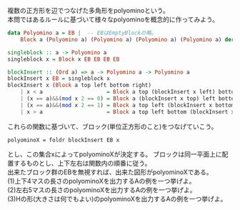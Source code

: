 複数の正方形を辺でつなげた多角形をpolyominoという。  
本問ではあるルールに基づいて様々なpolyominoを概念的に作ってみよう。  
```haskell
data Polyomino a = EB |  -- EBはEmptyBlockの略。
	Block a (Polyomino a) (Polyomino a) (Polyomino a) (Polyomino a) deriving (Eq,Show,Read,Ord)
```
```haskell
singleblock :: a -> Polyomino a
singleblock x = Block x EB EB EB EB
```
```haskell
blockInsert :: (Ord a) => a -> Polyomino a -> Polyomino a
blockInsert x EB = singleblock x
blockInsert x (Block a top left bottom right)
	| x < a                    = Block a top (blockInsert x left) bottom right
	| (x == a)&&(mod x 2 == 0) = Block a (blockInsert x top) left bottom right
	| (x == a)&&(mod x 2 == 1) = Block a top left (blockInsert x bottom) right
	| x > a                    = Block a top left bottom (blockInsert x right)
```
これらの関数に基づいて、ブロック(単位正方形のこと)をつなげていこう。  
```
polyominoX = foldr blockInsert EB x
```
とし、この集合xによってpolyominoXが決定する。
ブロックは同一平面上に配置するものとし、上下左右は関数内の順番に従う。  
出来たブロック群のEBを無視すれば、出来た図形がpolyominoXである。  
(1)上下4マスの長さのpolyominoXを出力するAの例を一つ挙げよ。  
(2)左右5マスの長さのpolyominoXを出力するAの例を一つ挙げよ。  
(3)Hの形(大きさは何でもよい)のpolyominoXを出力するAの例を一つ挙げよ。  
